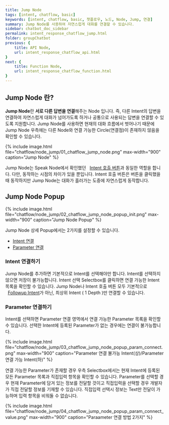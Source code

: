 ```yaml
---
title: Jump Node
tags: [intent, chatflow, basic]
keywords: [intent, chatflow, basic, 챗플로우, 노드, Node, Jump, 연결]
summary: Jump Node를 사용하여 자연스럽게 대화를 연결할 수 있습니다.
sidebar: chatbot_doc_sidebar
permalink: intent_response_chatflow_jump.html
folder: groupChatbot
previous: {
    title: API Node,
    url: intent_response_chatflow_api.html
}
next: {
    title: Function Node,
    url: intent_response_chatflow_function.html
}
---
```


## Jump Node 란?

**Jump Node**란 **서로 다른 답변을 연결**해주는 Node 입니다. 즉, 다른 Intent의 답변을 연결하여 자연스럽게 대화가 넘어가도록 하거나 공통으로 사용되는 답변을 연결할 수 있도록 지원합니다. Jump Node를 사용하면 현재의 대화 흐름에서 벗어나기 때문에 Jump Node 우측에는 다른 Node와 연결 가능한 Circle(연결점)이 존재하지 않음을 확인할 수 있습니다.

{% include image.html file="chatflow/node_jump/01_chatflow_jump_node.png" max-width="900" caption="Jump Node" %}

Jump Node는 Speak Node에서 확인했던 <span style="color:#2c3238;"><i class="fa fa-external-link-square" aria-hidden="true" style="margin-left:5px; margin-right: 3px;"></i>[Intent 호출 버튼](intent_response_chatflow_speak.html#intent-호출-버튼-알기)</span>과 동일한 역할을 합니다. 다만, 동작하는 시점의 차이가 있을 뿐입니다. Intent 호출 버튼은 버튼을 클릭했을 때 동작하지만 Jump Node는 대화가 흘러가는 도중에 자연스럽게 동작합니다.<br/>

## Jump Node Popup

{% include image.html file="chatflow/node_jump/02_chatflow_jump_node_popup_init.png" max-width="900" caption="Jump Node Popup" %}

Jump Node 상세 Popup에서는 2가지를 설정할 수 있습니다.

- [Intent 연결](intent_response_chatflow_jump.html#intent-연결하기)
- [Parameter 연결](intent_response_chatflow_jump.html#parameter-연결하기)

### Intent 연결하기

Jump Node를 추가하면 기본적으로 Intent를 선택해야만 합니다. Intent를 선택하지 않으면 저장이 불가능합니다. Intent 선택 Selectbox를 클릭하면 연결 가능한 Intent 목록을 확인할 수 있습니다. Jump Node나 Intent 호출 버튼 모두 기본적으로 <span style="color:#2c3238;"><i class="fa fa-external-link-square" aria-hidden="true" style="margin-left:5px; margin-right: 3px;"></i>[Followup Intent](//연결확인)</span>가 아닌, 최상위 Intent ( 1 Depth )만 연결할 수 있습니다.

### Parameter 연결하기

Intent를 선택하면 Parameter 연결 영역에서 연결 가능한 Parameter 목록을 확인할 수 있습니다. 선택한 Intent에 등록된 Parameter가 없는 경우에는 연결이 불가능합니다.

{% include image.html file="chatflow/node_jump/03_chatflow_jump_node_popup_param_connect.png" max-width="900" caption="Parameter 연결 불가능 Intent(상)/Parameter 연결 가능 Intent(하)" %}

연결 가능한 Parameter가 존재할 경우 우측 Selectbox에서는 현재 Intent에 등록된 모든 Parameter 목록과 직접입력 항목을 확인할 수 있습니다. Parameter를 선택할 경우 현재 Parameter에 담겨 있는 정보를 전달할 것이고 직접입력을 선택할 경우 개발자가 직접 전달할 정보를 기재할 수 있습니다. 직접입력 선택시 정보는 Text만 전달이 가능하며 입력 항목을 비워둘 수 없습니다.

{% include image.html file="chatflow/node_jump/04_chatflow_jump_node_popup_param_connect_value.png" max-width="900" caption="Paraameter 연결 방법 2가지" %}



